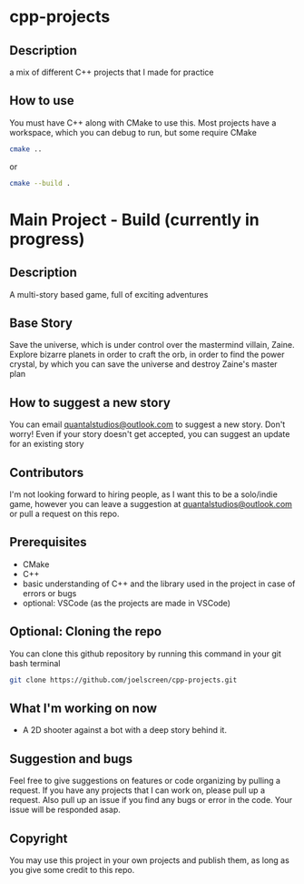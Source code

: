 # cpp-projects
## Description
a mix of different C++ projects that I made for practice

## How to use
You must have C++ along with CMake to use this. Most projects have a workspace, which you can debug to run, but some require CMake
```bash
cmake ..
```
or
```bash
cmake --build .
```

# Main Project - Build (currently in progress)
## Description
A multi-story based game, full of exciting adventures

## Base Story
Save the universe, which is under control over the mastermind villain, Zaine.  Explore bizarre planets in order to craft the orb, in order to find the power crystal, by which you can save the universe and destroy Zaine's master plan

## How to suggest a new story
You can email quantalstudios@outlook.com to suggest a new story. Don't worry! Even if your story doesn't get accepted, you can suggest an update for an existing story

## Contributors
I'm not looking forward to hiring people, as I want this to be a solo/indie game, however you can leave a suggestion at quantalstudios@outlook.com or pull a request on this repo.

## Prerequisites
- CMake
- C++
- basic understanding of C++ and the library used in the project in case of errors or bugs
- optional: VSCode (as the projects are made in VSCode)

## Optional: Cloning the repo
You can clone this github repository by running this command in your git bash terminal
```bash
git clone https://github.com/joelscreen/cpp-projects.git
```

## What I'm working on now
- A 2D shooter against a bot with a deep story behind it.

## Suggestion and bugs
Feel free to give suggestions on features or code organizing by pulling a request. If you have any projects that I can work on, please pull up a request. Also pull up an issue if you find any bugs or error in the code. Your issue will be responded asap.

## Copyright
You may use this project in your own projects and publish them, as long as you give some credit to this repo.
